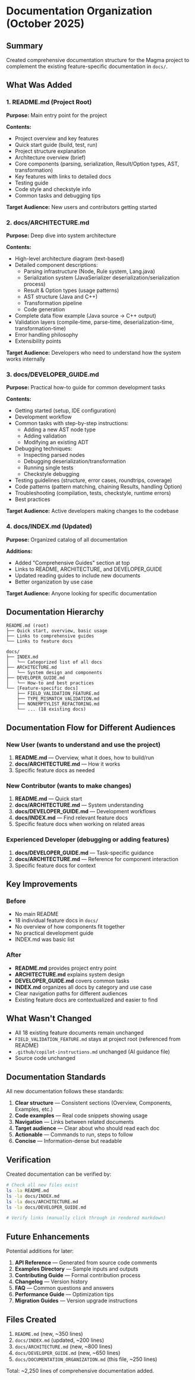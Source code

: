 # Documentation Organization (October 2025)

## Summary

Created comprehensive documentation structure for the Magma project to complement the existing feature-specific documentation in `docs/`.

## What Was Added

### 1. README.md (Project Root)

**Purpose:** Main entry point for the project

**Contents:**

- Project overview and key features
- Quick start guide (build, test, run)
- Project structure explanation
- Architecture overview (brief)
- Core components (parsing, serialization, Result/Option types, AST, transformation)
- Key features with links to detailed docs
- Testing guide
- Code style and checkstyle info
- Common tasks and debugging tips

**Target Audience:** New users and contributors getting started

### 2. docs/ARCHITECTURE.md

**Purpose:** Deep dive into system architecture

**Contents:**

- High-level architecture diagram (text-based)
- Detailed component descriptions:
  - Parsing infrastructure (Node, Rule system, Lang.java)
  - Serialization system (JavaSerializer deserialization/serialization process)
  - Result & Option types (usage patterns)
  - AST structure (Java and C++)
  - Transformation pipeline
  - Code generation
- Complete data flow example (Java source → C++ output)
- Validation layers (compile-time, parse-time, deserialization-time, transformation-time)
- Error handling philosophy
- Extensibility points

**Target Audience:** Developers who need to understand how the system works internally

### 3. docs/DEVELOPER_GUIDE.md

**Purpose:** Practical how-to guide for common development tasks

**Contents:**

- Getting started (setup, IDE configuration)
- Development workflow
- Common tasks with step-by-step instructions:
  - Adding a new AST node type
  - Adding validation
  - Modifying an existing ADT
- Debugging techniques:
  - Inspecting parsed nodes
  - Debugging deserialization/transformation
  - Running single tests
  - Checkstyle debugging
- Testing guidelines (structure, error cases, roundtrips, coverage)
- Code patterns (pattern matching, chaining Results, handling Option)
- Troubleshooting (compilation, tests, checkstyle, runtime errors)
- Best practices

**Target Audience:** Active developers making changes to the codebase

### 4. docs/INDEX.md (Updated)

**Purpose:** Organized catalog of all documentation

**Additions:**

- Added "Comprehensive Guides" section at top
- Links to README, ARCHITECTURE, and DEVELOPER_GUIDE
- Updated reading guides to include new documents
- Better organization by use case

**Target Audience:** Anyone looking for specific documentation

## Documentation Hierarchy

```
README.md (root)
├── Quick start, overview, basic usage
├── Links to comprehensive guides
└── Links to feature docs

docs/
├── INDEX.md
│   └── Categorized list of all docs
├── ARCHITECTURE.md
│   └── System design and components
├── DEVELOPER_GUIDE.md
│   └── How-to and best practices
└── [Feature-specific docs]
    ├── FIELD_VALIDATION_FEATURE.md
    ├── TYPE_MISMATCH_VALIDATION.md
    ├── NONEMPTYLIST_REFACTORING.md
    └── ... (18 existing docs)
```

## Documentation Flow for Different Audiences

### New User (wants to understand and use the project)

1. **README.md** — Overview, what it does, how to build/run
2. **docs/ARCHITECTURE.md** — How it works
3. Specific feature docs as needed

### New Contributor (wants to make changes)

1. **README.md** — Quick start
2. **docs/ARCHITECTURE.md** — System understanding
3. **docs/DEVELOPER_GUIDE.md** — Development workflows
4. **docs/INDEX.md** — Find relevant feature docs
5. Specific feature docs when working on related areas

### Experienced Developer (debugging or adding features)

1. **docs/DEVELOPER_GUIDE.md** — Task-specific guidance
2. **docs/ARCHITECTURE.md** — Reference for component interaction
3. Specific feature docs for context

## Key Improvements

### Before

- No main README
- 18 individual feature docs in `docs/`
- No overview of how components fit together
- No practical development guide
- INDEX.md was basic list

### After

- **README.md** provides project entry point
- **ARCHITECTURE.md** explains system design
- **DEVELOPER_GUIDE.md** covers common tasks
- **INDEX.md** organizes all docs by category and use case
- Clear navigation paths for different audiences
- Existing feature docs are contextualized and easier to find

## What Wasn't Changed

- All 18 existing feature documents remain unchanged
- `FIELD_VALIDATION_FEATURE.md` stays at project root (referenced from README)
- `.github/copilot-instructions.md` unchanged (AI guidance file)
- Source code unchanged

## Documentation Standards

All new documentation follows these standards:

1. **Clear structure** — Consistent sections (Overview, Components, Examples, etc.)
2. **Code examples** — Real code snippets showing usage
3. **Navigation** — Links between related documents
4. **Target audience** — Clear about who should read each doc
5. **Actionable** — Commands to run, steps to follow
6. **Concise** — Information-dense but readable

## Verification

Created documentation can be verified by:

```bash
# Check all new files exist
ls -la README.md
ls -la docs/INDEX.md
ls -la docs/ARCHITECTURE.md
ls -la docs/DEVELOPER_GUIDE.md

# Verify links (manually click through in rendered markdown)
```

## Future Enhancements

Potential additions for later:

1. **API Reference** — Generated from source code comments
2. **Examples Directory** — Sample inputs and outputs
3. **Contributing Guide** — Formal contribution process
4. **Changelog** — Version history
5. **FAQ** — Common questions and answers
6. **Performance Guide** — Optimization tips
7. **Migration Guides** — Version upgrade instructions

## Files Created

1. `README.md` (new, ~350 lines)
2. `docs/INDEX.md` (updated, ~200 lines)
3. `docs/ARCHITECTURE.md` (new, ~800 lines)
4. `docs/DEVELOPER_GUIDE.md` (new, ~650 lines)
5. `docs/DOCUMENTATION_ORGANIZATION.md` (this file, ~250 lines)

Total: ~2,250 lines of comprehensive documentation added.
